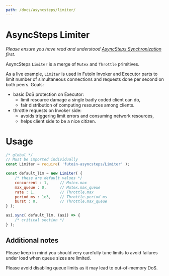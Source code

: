 ```yaml
---
path: /docs/asyncsteps/limiter/
---
```


# AsyncSteps Limiter

*Please ensure you have read and understood [AsyncSteps Synchronization](/docs/asyncsteps/sync/) first.*

AsyncSteps `Limiter` is a merge of `Mutex` and `Throttle` primitives.

As a live example, `Limiter` is used in FutoIn Invoker and Executor parts
to limit number of simultaneous connections and requests done per second on
both peers. Goals:

* basic DoS protection on Executor:
    - limit resource damage a single badly coded client can do,
    - fair distribution of computing resources among clients.
* throttle requests on Invoker side:
    - avoids triggering limit errors and consuming network resources,
    - helps client side to be a nice citizen.

# Usage

```javascript
/* global */
// Must be imported individually
const Limiter = require( 'futoin-asyncsteps/Limiter' );

const default_lim = new Limiter( {
    /* these are default values */
    concurrent : 1,     // Mutex.max
    max_queue : 0,      // Mutex.max_queue
    rate : 1,           // Throttle.max
    period_ms : 1e3,    // Throttle.period_ms
    burst : 0,          // Throttle.max_queue
} );

asi.sync( default_lim, (asi) => {
    /* critical section */
} );
```

## Additional notes

Please keep in mind you should very carefully tune limits to avoid
failures under load when queue sizes are limited.

Please avoid disabling queue limits as it may lead to out-of-memory DoS.

